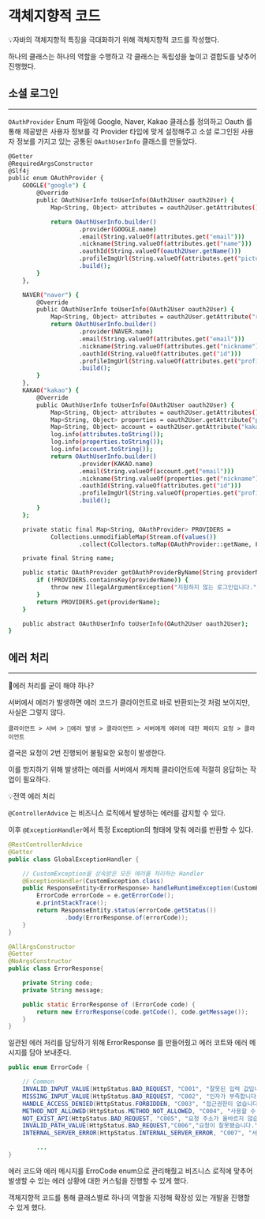 # 객체지향적 코드

💡자바의 객체지향적 특징을 극대화하기 위해 객체지향적 코드를 작성했다.

하나의 클래스는 하나의 역할을 수행하고 각 클래스는 독립성을 높이고 결합도를 낮추어 진행했다.

## 소셜 로그인

---

`OAuthProvider` Enum 파일에 Google, Naver, Kakao 클래스를 정의하고 Oauth 를 통해 제공받은 사용자 정보를 각 Provider 타입에 맞게 설정해주고 소셜 로그인된 사용자 정보를 가지고 있는 공통된 `OAuthUserInfo` 클래스를 만들었다.

```bash
@Getter
@RequiredArgsConstructor
@Slf4j
public enum OAuthProvider {
    GOOGLE("google") {
        @Override
        public OAuthUserInfo toUserInfo(OAuth2User oauth2User) {
            Map<String, Object> attributes = oauth2User.getAttributes();

            return OAuthUserInfo.builder()
                    .provider(GOOGLE.name)
                    .email(String.valueOf(attributes.get("email")))
                    .nickname(String.valueOf(attributes.get("name")))
                    .oauthId(String.valueOf(oauth2User.getName()))
                    .profileImgUrl(String.valueOf(attributes.get("picture")))
                    .build();
        }
    },

    NAVER("naver") {
        @Override
        public OAuthUserInfo toUserInfo(OAuth2User oauth2User) {
            Map<String, Object> attributes = oauth2User.getAttribute("response");
            return OAuthUserInfo.builder()
                    .provider(NAVER.name)
                    .email(String.valueOf(attributes.get("email")))
                    .nickname(String.valueOf(attributes.get("nickname")))
                    .oauthId(String.valueOf(attributes.get("id")))
                    .profileImgUrl(String.valueOf(attributes.get("profile_image")))
                    .build();
        }
    },
    KAKAO("kakao") {
        @Override
        public OAuthUserInfo toUserInfo(OAuth2User oauth2User) {
            Map<String, Object> attributes = oauth2User.getAttributes();
            Map<String, Object> properties = oauth2User.getAttribute("properties");
            Map<String, Object> account = oauth2User.getAttribute("kakao_account");
            log.info(attributes.toString());
            log.info(properties.toString());
            log.info(account.toString());
            return OAuthUserInfo.builder()
                    .provider(KAKAO.name)
                    .email(String.valueOf(account.get("email")))
                    .nickname(String.valueOf(properties.get("nickname")))
                    .oauthId(String.valueOf(attributes.get("id")))
                    .profileImgUrl(String.valueOf(properties.get("profile_image")))
                    .build();
        }
    };

    private static final Map<String, OAuthProvider> PROVIDERS =
            Collections.unmodifiableMap(Stream.of(values())
                    .collect(Collectors.toMap(OAuthProvider::getName, Function.identity())));

    private final String name;

    public static OAuthProvider getOAuthProviderByName(String providerName) {
        if (!PROVIDERS.containsKey(providerName)) {
            throw new IllegalArgumentException("지원하지 않는 로그인입니다.");
        }
        return PROVIDERS.get(providerName);
    }

    public abstract OAuthUserInfo toUserInfo(OAuth2User oauth2User);
}
```

## 에러 처리

---

🤔에러 처리를 굳이 해야 하나?

서버에서 에러가 발생하면 에러 코드가 클라이언트로 바로 반환되는것 처럼 보이지만, 사실은 그렇지 않다.

`클라이언트 > 서버 > 🎇에러 발생 > 클라이언트 > 서버에게 에러에 대한 페이지 요청 > 클라이언트`

결국은 요청이 2번 진행되어 불필요한 요청이 발생한다.

이를 방지하기 위해 발생하는 에러를 서버에서 캐치해 클라이언트에 적절히 응답하는 작업이 필요하다.

💡전역 에러 처리

`@ControllerAdvice` 는 비즈니스 로직에서 발생하는 에러를 감지할 수 있다.

이후 `@ExceptionHandler`에서 특정 Exception의 형태에 맞춰 에러를 반환할 수 있다.

```java
@RestControllerAdvice
@Getter
public class GlobalExceptionHandler {

    // CustomException을 상속받은 모든 에러를 처리하는 Handler
    @ExceptionHandler(CustomException.class)
    public ResponseEntity<ErrorResponse> handleRuntimeException(CustomException e) {
        ErrorCode errorCode = e.getErrorCode();
        e.printStackTrace();
        return ResponseEntity.status(errorCode.getStatus())
                .body(ErrorResponse.of(errorCode));
    }
}
```

```java
@AllArgsConstructor
@Getter
@NoArgsConstructor
public class ErrorResponse{

    private String code;
    private String message;

    public static ErrorResponse of (ErrorCode code) {
        return new ErrorResponse(code.getCode(), code.getMessage());
    }
}
```

일관된 에러 처리를 담당하기 위해 ErrorResponse 를 만들어줬고 에러 코트와 에러 메시지를 담아 보내준다.

```java
public enum ErrorCode {

    // Common
    INVALID_INPUT_VALUE(HttpStatus.BAD_REQUEST, "C001", "잘못된 입력 값입니다."),
    MISSING_INPUT_VALUE(HttpStatus.BAD_REQUEST, "C002", "인자가 부족합니다."),
    HANDLE_ACCESS_DENIED(HttpStatus.FORBIDDEN, "C003", "접근권한이 없습니다."),
    METHOD_NOT_ALLOWED(HttpStatus.METHOD_NOT_ALLOWED, "C004", "사용할 수 없는 메서드입니다."),
    NOT_EXIST_API(HttpStatus.BAD_REQUEST, "C005", "요청 주소가 올바르지 않습니다."),
    INVALID_PATH_VALUE(HttpStatus.BAD_REQUEST,"C006","요청이 잘못됐습니다."),
    INTERNAL_SERVER_ERROR(HttpStatus.INTERNAL_SERVER_ERROR, "C007", "서버 에러"),

		...
}
```

에러 코드와 에러 메시지를 ErroCode enum으로 관리해줬고 비즈니스 로직에 맞추어 발생할 수 있는 에러 상황에 대한 커스텀을 진행할 수 있게 했다.

객체지향적 코드를 통해 클래스별로 하나의 역할을 지정해 확장성 있는 개발을 진행할 수 있게 했다.
